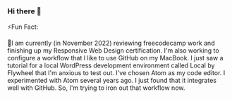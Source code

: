 ### Hi there 👋

<!--
**Sturke/Sturke** is a ✨ _special_ ✨ repository because its `README.md` (this file) appears on your GitHub profile.

Here are some ideas to get you started:

- 🔭 I’m currently working on ...
- 🌱 I’m currently learning ...
- 👯 I’m looking to collaborate on ...
- 🤔 I’m looking for help with ...
- 💬 Ask me about ...
- 📫 How to reach me: ...
- 😄 Pronouns: ...
- ⚡ Fun fact: ...
-->
⚡Fun Fact: 

🔭I am currently (in November 2022) reviewing freecodecamp work and finishing up my Responsive Web Design certification. I'm also working to configure a workflow that I like to use GitHub on my MacBook. I just saw a tutorial for a local WordPress development environment called Local by Flywheel that I'm anxious to test out. I've chosen Atom as my code editor. I experimented with Atom several years ago. I just found that it integrates well with GitHub. So, I'm trying to iron out that workflow now.





